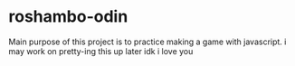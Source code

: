 # roshambo-odin

Main purpose of this project is to practice
making a game with javascript. i may work on pretty-ing
this up later idk i love you 

